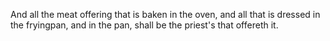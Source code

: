 And all the meat offering that is baken in the oven, and all that is dressed in the fryingpan, and in the pan, shall be the priest's that offereth it.
